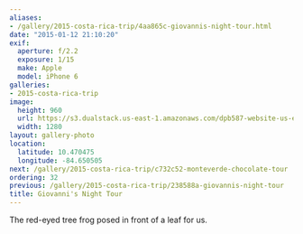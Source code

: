 ```yaml
---
aliases:
- /gallery/2015-costa-rica-trip/4aa865c-giovannis-night-tour.html
date: "2015-01-12 21:10:20"
exif:
  aperture: f/2.2
  exposure: 1/15
  make: Apple
  model: iPhone 6
galleries:
- 2015-costa-rica-trip
image:
  height: 960
  url: https://s3.dualstack.us-east-1.amazonaws.com/dpb587-website-us-east-1/asset/gallery/2015-costa-rica-trip/4aa865c-giovannis-night-tour~1280.jpg
  width: 1280
layout: gallery-photo
location:
  latitude: 10.470475
  longitude: -84.650505
next: /gallery/2015-costa-rica-trip/c732c52-monteverde-chocolate-tour
ordering: 32
previous: /gallery/2015-costa-rica-trip/238588a-giovannis-night-tour
title: Giovanni's Night Tour
---
```


The red-eyed tree frog posed in front of a leaf for us.
